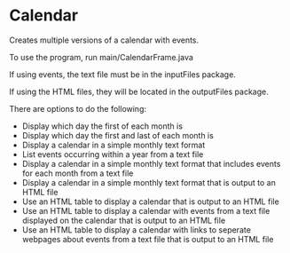 # Calendar
Creates multiple versions of a calendar with events.

To use the program, run main/CalendarFrame.java

If using events, the text file must be in the inputFiles package.

If using the HTML files, they will be located in the outputFiles package.

There are options to do the following:
- Display which day the first of each month is
- Display which day the first and last of each month is
- Display a calendar in a simple monthly text format
- List events occurring within a year from a text file
- Display a calendar in a simple monthly text format that includes events for each month from a text file
- Display a calendar in a simple monthly text format that is output to an HTML file
- Use an HTML table to display a calendar that is output to an HTML file
- Use an HTML table to display a calendar with events from a text file displayed on the calendar that is output to an HTML file
- Use an HTML table to display a calendar with links to seperate webpages about events from a text file that is output to an HTML file
